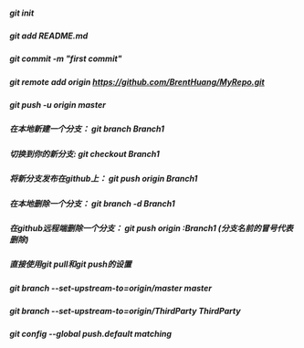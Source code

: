 
##### git init
##### git add README.md
##### git commit -m "first commit"
##### git remote add origin https://github.com/BrentHuang/MyRepo.git
##### git push -u origin master


##### 在本地新建一个分支： git branch Branch1
##### 切换到你的新分支: git checkout Branch1
##### 将新分支发布在github上： git push origin Branch1
##### 在本地删除一个分支： git branch -d Branch1
##### 在github远程端删除一个分支： git push origin :Branch1   (分支名前的冒号代表删除)

##### 直接使用git pull和git push的设置

##### git branch --set-upstream-to=origin/master master 
##### git branch --set-upstream-to=origin/ThirdParty ThirdParty
##### git config --global push.default matching
